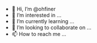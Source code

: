 - 👋 Hi, I’m @ohfiner
- 👀 I’m interested in ...
- 🌱 I’m currently learning ...
- 💞️ I’m looking to collaborate on ...
- 📫 How to reach me ...

<!---
ohfiner/ohfiner is a ✨ special ✨ repository because its `README.md` (this file) appears on your GitHub profile.
You can click the Preview link to take a look at your changes.
--->
